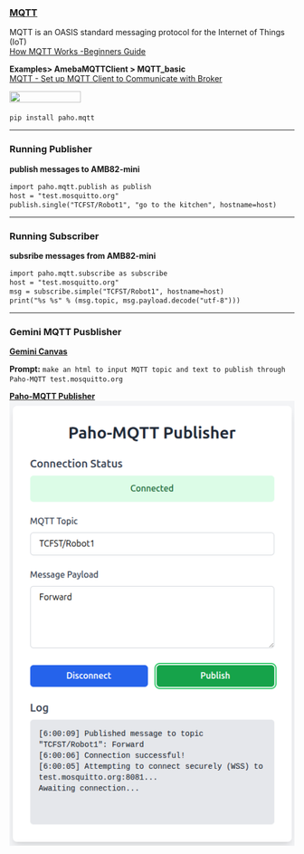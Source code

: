 
### [MQTT](https://mqtt.org/)
MQTT is an OASIS standard messaging protocol for the Internet of Things (IoT)<br>
[How MQTT Works -Beginners Guide](http://www.steves-internet-guide.com/mqtt-works/)<br>

**Examples> AmebaMQTTClient > MQTT_basic** <br>
[MQTT - Set up MQTT Client to Communicate with Broker](https://www.amebaiot.com/en/amebapro2-arduino-mqtt-upload-listen/)<br>
<p><img width="50%" height="50%" src="https://www.amebaiot.com/wp-content/uploads/2023/06/network/mqtt1-1.png"></p>

`pip install paho.mqtt`<br>

---
### Running Publisher
**publish messages to AMB82-mini** <br>
```
import paho.mqtt.publish as publish
host = "test.mosquitto.org"
publish.single("TCFST/Robot1", "go to the kitchen", hostname=host)
```

---
### Running Subscriber
**subsribe messages from AMB82-mini** <br>
```
import paho.mqtt.subscribe as subscribe
host = "test.mosquitto.org"
msg = subscribe.simple("TCFST/Robot1", hostname=host)
print("%s %s" % (msg.topic, msg.payload.decode("utf-8")))
```

---
### Gemini MQTT Pusblisher
**[Gemini Canvas](https://gemini.google.com/canvas)** <br>

**Prompt:** `make an html to input MQTT topic and text to publish through Paho-MQTT test.mosquitto.org`<br>

**[Paho-MQTT Publisher](https://github.com/rkuo2000/Robots/blob/main/MQTT_publisher.html)** <br>
![](https://github.com/rkuo2000/Robots/blob/main/assets/Paho-MQTT_Publisher.png?raw=true)

